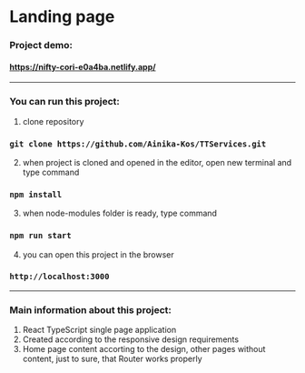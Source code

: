 # Landing page

### Project demo:
#### https://nifty-cori-e0a4ba.netlify.app/

---

### You can run this project:
1. clone repository
### `git clone https://github.com/Ainika-Kos/TTServices.git`
2. when project is cloned and opened in the editor, open new terminal and type command
### `npm install`
3. when node-modules folder is ready, type command
### `npm run start`
4. you can open this project in the browser
### `http://localhost:3000`

---

### Main information about this project:
1. React TypeScript single page application 
2. Created according to the responsive design requirements
3. Home page content accorting to the design, other pages without content, just to sure, that Router works properly